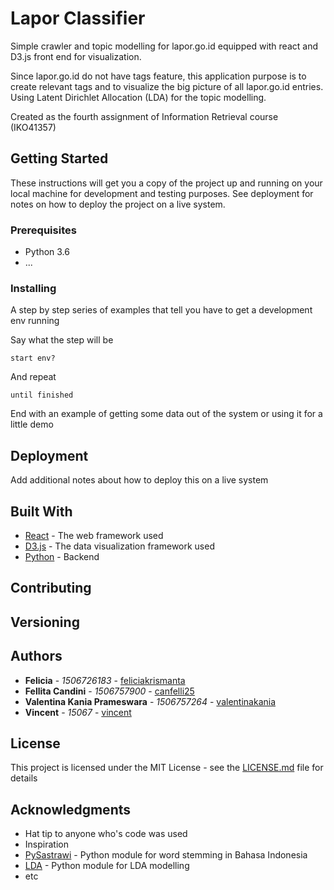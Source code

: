 # Lapor Classifier

Simple crawler and topic modelling for lapor.go.id equipped with react and D3.js front end for visualization. 

Since lapor.go.id do not have tags feature, this application purpose is to create relevant tags and to visualize the big picture of all lapor.go.id entries. Using Latent Dirichlet Allocation (LDA) for the topic modelling.

Created as the fourth assignment of Information Retrieval course (IKO41357)

## Getting Started

These instructions will get you a copy of the project up and running on your local machine for development and testing purposes. See deployment for notes on how to deploy the project on a live system.

### Prerequisites

* Python 3.6
* ...


### Installing

A step by step series of examples that tell you have to get a development env running

Say what the step will be

```
start env?
```

And repeat

```
until finished
```

End with an example of getting some data out of the system or using it for a little demo

## Deployment

Add additional notes about how to deploy this on a live system

## Built With

* [React](http://facebook.github.io/React) - The web framework used
* [D3.js]() - The data visualization framework used
* [Python]() - Backend

## Contributing



## Versioning



## Authors

* **Felicia** - *1506726183* - [feliciakrismanta](https://github.com/feliciakrismanta)
* **Fellita Candini** - *1506757900* - [canfelli25](https://github.com/canfelli25)
* **Valentina Kania Prameswara** - *1506757264* - [valentinakania](https://github.com/valentinakania)
* **Vincent** - *15067* - [vincent](https://github.com/vin_cent)

## License

This project is licensed under the MIT License - see the [LICENSE.md](LICENSE.md) file for details

## Acknowledgments

* Hat tip to anyone who's code was used
* Inspiration
* [PySastrawi]() - Python module for word stemming in Bahasa Indonesia
* [LDA]() - Python module for LDA modelling
* etc
